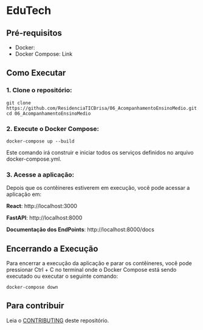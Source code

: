 # EduTech

## Pré-requisitos
* Docker:
* Docker Compose: Link

## Como Executar
### 1. Clone o repositório:

```
git clone https://github.com/ResidenciaTICBrisa/06_AcompanhamentoEnsinoMedio.git
cd 06_AcompanhamentoEnsinoMedio
```
### 2. Execute o Docker Compose:

```
docker-compose up --build
```
Este comando irá construir e iniciar todos os serviços definidos no arquivo docker-compose.yml.

### 3. Acesse a aplicação:
Depois que os contêineres estiverem em execução, você pode acessar a aplicação em:

**React**: http://localhost:3000

**FastAPI**: http://localhost:8000

**Documentação dos EndPoints**: http://localhost:8000/docs

## Encerrando a Execução

Para encerrar a execução da aplicação e parar os contêineres, você pode pressionar Ctrl + C no terminal onde o Docker Compose está sendo executado ou executar o seguinte comando:

```
docker-compose down
```
## Para contribuir

Leia o [CONTRIBUTING](https://github.com/ResidenciaTICBrisa/06_AcompanhamentoEnsinoMedio/blob/docs/CONTRIBUTING.md) deste repositório.
